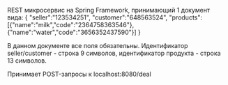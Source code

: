 REST микросервис на Spring Framework, принимающий 1 документ вида:
{
"seller":"123534251",
"customer":"648563524",
"products":[{"name":"milk","code":"2364758363546"},{"name":"water","code":"3656352437590"}]
}

В данном документе все поля обязательны. Идентификатор seller/customer - строка 9 символов,
идентификатор продукта - строка 13 символов.

Принимает POST-запросы к localhost:8080/deal
